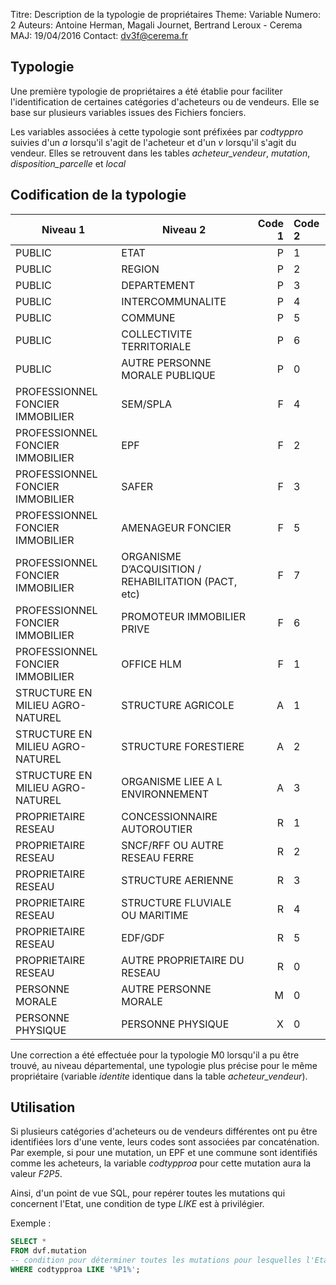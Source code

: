 Titre: Description de la typologie de propriétaires
Theme: Variable
Numero: 2
Auteurs: Antoine Herman, Magali Journet, Bertrand Leroux - Cerema
MAJ: 19/04/2016
Contact: dv3f@cerema.fr

## Typologie

Une première typologie de propriétaires a été établie pour faciliter l'identification de certaines catégories d'acheteurs ou de vendeurs. Elle
se base sur plusieurs variables issues des Fichiers fonciers.

Les variables associées à cette typologie sont préfixées par _codtyppro_ suivies d'un _a_ lorsqu'il s'agit de l'acheteur et d'un _v_ lorsqu'il s'agit
du vendeur. Elles se retrouvent dans les tables _acheteur_vendeur_, _mutation_, _disposition_parcelle_ et _local_

## Codification de la typologie

| Niveau 1 | Niveau 2| Code 1 | Code 2 |
|---------------------|---------------------|-----:|:-----|
|PUBLIC|ETAT|P|1|
|PUBLIC|REGION|P|2|
|PUBLIC|DEPARTEMENT|P|3|
|PUBLIC|INTERCOMMUNALITE|P|4|
|PUBLIC|COMMUNE|P|5|
|PUBLIC|COLLECTIVITE TERRITORIALE|P|6|
|PUBLIC|AUTRE PERSONNE MORALE PUBLIQUE|P|0|
|PROFESSIONNEL FONCIER IMMOBILIER|SEM/SPLA|F|4|
|PROFESSIONNEL FONCIER IMMOBILIER|EPF|F|2|
|PROFESSIONNEL FONCIER IMMOBILIER|SAFER|F|3|
|PROFESSIONNEL FONCIER IMMOBILIER|AMENAGEUR FONCIER|F|5|
|PROFESSIONNEL FONCIER IMMOBILIER|ORGANISME D’ACQUISITION / REHABILITATION (PACT, etc)|F|7|
|PROFESSIONNEL FONCIER IMMOBILIER|PROMOTEUR IMMOBILIER PRIVE|F|6|
|PROFESSIONNEL FONCIER IMMOBILIER|OFFICE HLM|F|1|
|STRUCTURE EN MILIEU AGRO- NATUREL|STRUCTURE AGRICOLE|A|1|
|STRUCTURE EN MILIEU AGRO- NATUREL|STRUCTURE FORESTIERE|A|2|
|STRUCTURE EN MILIEU AGRO- NATUREL|ORGANISME LIEE A L ENVIRONNEMENT|A|3|
|PROPRIETAIRE RESEAU|CONCESSIONNAIRE AUTOROUTIER|R|1|
|PROPRIETAIRE RESEAU|SNCF/RFF OU AUTRE RESEAU FERRE|R|2|
|PROPRIETAIRE RESEAU|STRUCTURE AERIENNE|R|3|
|PROPRIETAIRE RESEAU|STRUCTURE FLUVIALE OU MARITIME|R|4|
|PROPRIETAIRE RESEAU|EDF/GDF|R|5|
|PROPRIETAIRE RESEAU|AUTRE PROPRIETAIRE DU RESEAU|R|0|
|PERSONNE MORALE|AUTRE PERSONNE MORALE|M|0|
|PERSONNE PHYSIQUE|PERSONNE PHYSIQUE|X|0|

Une correction a été effectuée pour la typologie M0 lorsqu'il a pu être trouvé, au niveau départemental, une typologie plus précise pour le même
propriétaire (variable _identite_ identique dans la table _acheteur_vendeur_).


## Utilisation

Si plusieurs catégories d'acheteurs ou de vendeurs différentes ont pu être identifiées lors d'une vente, leurs codes sont
associées par concaténation. Par exemple, si pour une mutation, un EPF et une commune sont identifiés comme les acheteurs, la variable _codtypproa_
pour cette mutation aura la valeur _F2P5_.

Ainsi, d'un point de vue SQL, pour repérer toutes les mutations qui concernent l'Etat, une condition de type _LIKE_ est à privilégier.
 
Exemple :
```sql
SELECT *
FROM dvf.mutation
-- condition pour déterminer toutes les mutations pour lesquelles l'Etat a pu être identifié comme acheteur
WHERE codtypproa LIKE '%P1%';
```